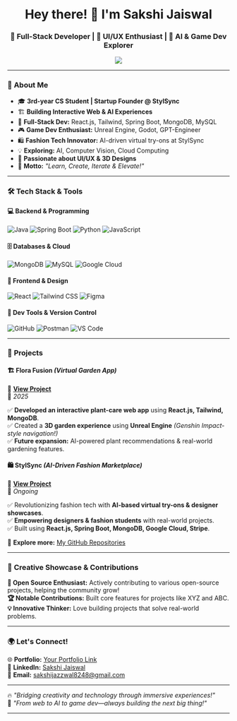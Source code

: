 <h1 align="center">Hey there! 👋 I'm Sakshi Jaiswal</h1>
<h3 align="center">🚀 Full-Stack Developer | 🎨 UI/UX Enthusiast | 🌿 AI & Game Dev Explorer</h3>

<p align="center">
  <img src="https://readme-typing-svg.herokuapp.com?font=Fira+Code&weight=600&size=22&pause=1000&color=F7B801&center=true&vCenter=true&width=700&height=50&lines=Building+Interactive+Web+%26+AI+Experiences!;Full-Stack+Developer+%7C+React%2C+Spring+Boot;Creating+Immersive+Game+Worlds+with+Unreal+Engine;Always+Learning%2C+Innovating%2C+%26+Building!">
</p>

---

### 🌟 **About Me**
- 🎓 **3rd-year CS Student | Startup Founder @ StylSync**
- 🏗️ **Building Interactive Web & AI Experiences**
- 🚀 **Full-Stack Dev:** React.js, Tailwind, Spring Boot, MongoDB, MySQL
- 🎮 **Game Dev Enthusiast:** Unreal Engine, Godot, GPT-Engineer
- 🛍️ **Fashion Tech Innovator:** AI-driven virtual try-ons at StylSync
- 💡 **Exploring:** AI, Computer Vision, Cloud Computing
- 🎨 **Passionate about UI/UX & 3D Designs**
- 📖 **Motto:** *"Learn, Create, Iterate & Elevate!"*

---

### 🛠️ **Tech Stack & Tools**
#### **💻 Backend & Programming**
![Java](https://img.shields.io/badge/Java-%23ED8B00.svg?style=for-the-badge&logo=openjdk&logoColor=white)
![Spring Boot](https://img.shields.io/badge/Spring%20Boot-%236DB33F.svg?style=for-the-badge&logo=spring&logoColor=white)
![Python](https://img.shields.io/badge/Python-%233776AB.svg?style=for-the-badge&logo=python&logoColor=white)
![JavaScript](https://img.shields.io/badge/JavaScript-%23F7DF1E.svg?style=for-the-badge&logo=javascript&logoColor=black)

#### **🗄️ Databases & Cloud**
![MongoDB](https://img.shields.io/badge/MongoDB-%2347A248.svg?style=for-the-badge&logo=mongodb&logoColor=white)
![MySQL](https://img.shields.io/badge/MySQL-%2300f.svg?style=for-the-badge&logo=mysql&logoColor=white)
![Google Cloud](https://img.shields.io/badge/Google%20Cloud-%234285F4.svg?style=for-the-badge&logo=google-cloud&logoColor=white)

#### **🎨 Frontend & Design**
![React](https://img.shields.io/badge/React-%2361DAFB.svg?style=for-the-badge&logo=react&logoColor=black)
![Tailwind CSS](https://img.shields.io/badge/Tailwind%20CSS-%2338B2AC.svg?style=for-the-badge&logo=tailwind-css&logoColor=white)
![Figma](https://img.shields.io/badge/Figma-%23F24E1E.svg?style=for-the-badge&logo=figma&logoColor=white)

#### **🔧 Dev Tools & Version Control**
![GitHub](https://img.shields.io/badge/GitHub-%23181717.svg?style=for-the-badge&logo=github&logoColor=white)
![Postman](https://img.shields.io/badge/Postman-%23FF6C37.svg?style=for-the-badge&logo=postman&logoColor=white)
![VS Code](https://img.shields.io/badge/VS%20Code-%23007ACC.svg?style=for-the-badge&logo=visual-studio-code&logoColor=white)

---

### 🚀 **Projects**
#### 🏗️ **Flora Fusion** *(Virtual Garden App)*
🔗 **[View Project](#)**  
📅 *2025*

✅ **Developed an interactive plant-care web app** using **React.js, Tailwind, MongoDB**.  
✅ Created a **3D garden experience** using **Unreal Engine** *(Genshin Impact-style navigation!)*  
✅ **Future expansion:** AI-powered plant recommendations & real-world gardening features.

#### 🛍️ **StylSync** *(AI-Driven Fashion Marketplace)*
🔗 **[View Project](#)**  
📅 *Ongoing*

✅ Revolutionizing fashion tech with **AI-based virtual try-ons & designer showcases**.  
✅ **Empowering designers & fashion students** with real-world projects.  
✅ Built using **React.js, Spring Boot, MongoDB, Google Cloud, Stripe**.

🔗 **Explore more:** [My GitHub Repositories](https://github.com/sakshijaiswal98?tab=repositories)

---
### 🎨 **Creative Showcase & Contributions**

<p align="left">
  <strong>🌟 Open Source Enthusiast:</strong> Actively contributing to various open-source projects, helping the community grow!<br>
  <strong>🏆 Notable Contributions:</strong> Built core features for projects like XYZ and ABC.<br>
  <strong>💡 Innovative Thinker:</strong> Love building projects that solve real-world problems.
</p>



---

### 🌍 **Let's Connect!**
🌐 **Portfolio:** [Your Portfolio Link](#)  
💼 **LinkedIn:** [Sakshi Jaiswal](www.linkedin.com/in/sakshi-jaiswal-a83301279)  
📧 **Email:** sakshijazzwal8248@gmail.com 

---

🔥 *"Bridging creativity and technology through immersive experiences!"*  
🎯 *"From web to AI to game dev—always building the next big thing!"*  

---
